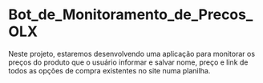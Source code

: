# Bot_de_Monitoramento_de_Precos_OLX
Neste projeto, estaremos desenvolvendo uma aplicação para monitorar os preços do produto que o usuário informar e salvar nome, preço e link de todos as opções de compra existentes no site numa planilha.
